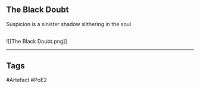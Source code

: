 ## The Black Doubt
Suspicion is a sinister shadow slithering in the soul.
##
![[The Black Doubt.png]]

---
## Tags
#Artefact
#PoE2